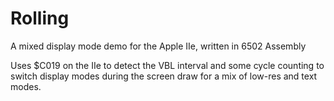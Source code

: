 # Rolling
A mixed display mode demo for the Apple IIe, written in 6502 Assembly

Uses $C019 on the IIe to detect the VBL interval and some cycle counting to switch display modes during the screen draw for a mix of low-res and text modes.
